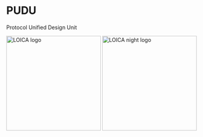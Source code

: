 # PUDU
Protocol Unified Design Unit


<img src="https://github.com/RudgeLab/PUDU/blob/main/images/PUDU%20first%20logo.jpeg#gh-light-mode-only" alt="LOICA logo" width="250"/>
<img src="https://github.com/RudgeLab/PUDU/blob/main/images/PUDU%20first%20logo.jpeg#gh-dark-mode-only" alt="LOICA night logo" width="250"/>
